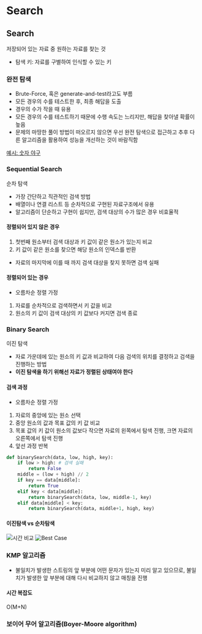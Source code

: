 # Search

## Search
저장되어 있는 자료 중 원하는 자료를 찾는 것
- 탐색 키: 자료를 구별하여 인식할 수 있는 키

### 완전 탐색
- Brute-Force, 혹은 generate-and-test라고도 부름
- 모든 경우의 수를 테스트한 후, 최종 해답을 도출
- 경우의 수가 작을 때 유용
- 모든 경우의 수를 테스트하기 때문에 수행 속도는 느리지만, 해답을 찾아낼 확률이 높음
- 문제의 마땅한 풀이 방법이 떠오르지 않으면 우선 완전 탐색으로 접근하고 추후 다른 알고리즘을 활용하여 성능을 개선하는 것이 바람직함

[예시: 숫자 야구](https://www.acmicpc.net/problem/2503)

### Sequential Search
순차 탐색
- 가장 간단하고 직관적인 검색 방법
- 배열이나 연결 리스트 등 순차적으로 구현된 자료구조에서 유용
- 알고리즘이 단순하고 구현이 쉽지만, 검색 대상의 수가 많은 경우 비효율적

#### 정렬되어 있지 않은 경우
1. 첫번째 원소부터 검색 대상과 키 값이 같은 원소가 있는지 비교
2. 키 값이 같은 원소를 찾으면 해당 원소의 인덱스를 반환
- 자료의 마지막에 이를 때 까지 검색 대상을 찾지 못하면 검색 실패

#### 정렬되어 있는 경우
- 오름차순 정렬 가정
1. 자료를 순차적으로 검색하면서 키 값을 비교
2. 원소의 키 값이 검색 대상의 키 값보다 커지면 검색 종료

### Binary Search
이진 탐색
- 자료 가운데에 있는 원소의 키 값과 비교하여 다음 검색의 위치를 결정하고 검색을 진행하는 방법
- **이진 탐색을 하기 위해선 자료가 정렬된 상태여야 한다**

#### 검색 과정
- 오름차순 정렬 가정
1. 자료의 중앙에 있는 원소 선택
2. 중앙 원소의 값과 목표 값의 키 값 비교
3. 목표 값의 키 값이 원소의 값보다 작으면 자료의 왼쪽에서 탐색 진행, 크면 자료의 오른쪽에서 탐색 진행
4. 앞선 과정 반복

```python
def binarySearch(data, low, high, key):
    if low > high: # 검색 실패
        return False
    middle = (low + high) // 2
    if key == data[middle]:
        return True
    elif key < data[middle]:
        return binarySearch(data, low, middle-1, key)
    elif data[middle] < key:
        return binarySearch(data, middle+1, high, key)

```
#### 이진탐색 vs 순차탐색
![시간 비교](https://www.mathwarehouse.com/programming/images/binary-vs-linear-search/binary-and-linear-search-animations.gif)
![Best Case](https://www.mathwarehouse.com/programming/images/binary-vs-linear-search/linear-vs-binary-search-best-case.gif)


### KMP 알고리즘
- 불일치가 발생한 스트링의 앞 부분에 어떤 문자가 있는지 미리 알고 있으므로, 불일치가 발생한 앞 부분에 대해 다시 비교하지 않고 매칭을 진행
<!-- gif 찾아서 넣어놓기 -->
#### 시간 복잡도
O(M+N)
### 보이어 무어 알고리즘(Boyer-Moore algorithm)
<!-- gif 찾아서 넣어놓기 -->